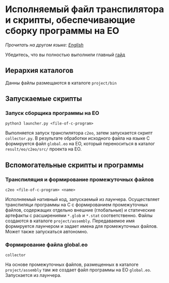 # Исполняемый файл транспилятора и скрипты, обеспечивающие сборку программы на EO

*Прочитать на другом языке: [English](readme.md)*

Убедитесь, что вы полностью выполнили главный [гайд](https://github.com/polystat/c2eo#2-build-llvm--clang)

## Иерархия каталогов

Данны файлы размещаются в каталоге `project/bin`

## Запускаемые скрипты

### Запуск сборщика программы на EO

`python3 launcher.py <file-of-c-program>`

Выполняется запуск транспилятора `c2eo`, затем запускается скрипт `collector.py`. В результате обработки исходного файла на языке C формируется файл `global.eo` на  EO, который переноситься в каталог `result/eo/c2eo/src/` проекта на EO.

## Вспомогательные скрипты и программы

### Транспиляция и формирование промежуточных файлов

`c2eo <file-of-c-program> <name>`

Исполняемый нативный код, запускаемый из лаунчера. Осуществляет транспиляци программы на C с формированием промежуточных файлов, содержащих отдельно внешние (глобальные) и статические артефакты с расширениями `*.glob` и `*.stat` соответственно. Файлы создаются в каталоге   `project/assembly`. Передаваемое имя формируется лаунчером и задает имена для промежуточных файлов. Может также запускаться автономно.

### Формирование файла global.eo

`collector`

На основе промежуточных файлов, размещенных в каталоге `project/assembly` там же создает файл программы на EO `global.eo`. Запускается из лаунчера.

